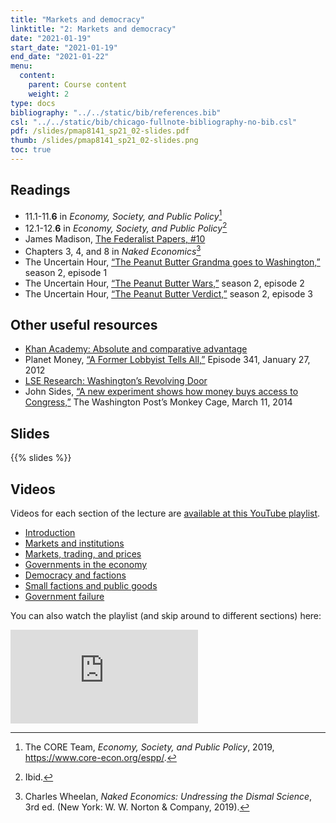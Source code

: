 ```yaml
---
title: "Markets and democracy"
linktitle: "2: Markets and democracy"
date: "2021-01-19"
start_date: "2021-01-19"
end_date: "2021-01-22"
menu:
  content:
    parent: Course content
    weight: 2
type: docs
bibliography: "../../static/bib/references.bib"
csl: "../../static/bib/chicago-fullnote-bibliography-no-bib.csl"
pdf: /slides/pmap8141_sp21_02-slides.pdf
thumb: /slides/pmap8141_sp21_02-slides.png
toc: true
---
```


## Readings

-   <i class="fas fa-book"></i> 11.1-11.**6** in *Economy, Society, and Public Policy*[^1]
-   <i class="fas fa-book"></i> 12.1-12.**6** in *Economy, Society, and Public Policy*[^2]
-   <i class="fas fa-external-link-square-alt"></i> James Madison, [The Federalist Papers, \#10](http://avalon.law.yale.edu/18th_century/fed10.asp)
-   <i class="fas fa-book"></i> Chapters 3, 4, and 8 in *Naked Economics*[^3]
-   <i class="fas fa-podcast"></i> The Uncertain Hour, [“The Peanut Butter Grandma goes to Washington,”](https://www.marketplace.org/2017/10/25/business/uncertain-hour/s02-1-peanut-butter-grandma-goes-washington) season 2, episode 1
-   <i class="fas fa-podcast"></i> The Uncertain Hour, [“The Peanut Butter Wars,”](https://www.marketplace.org/2017/11/10/business/uncertain-hour/s02-2-peanut-butter-wars) season 2, episode 2
-   <i class="fas fa-podcast"></i> The Uncertain Hour, [“The Peanut Butter Verdict,”](https://www.marketplace.org/2017/11/22/business/uncertain-hour/s02-3-peanut-butter-verdict) season 2, episode 3

## Other useful resources

-   <i class="fab fa-youtube"></i> [Khan Academy: Absolute and comparative advantage](https://www.khanacademy.org/economics-finance-domain/ap-macroeconomics/basic-economics-concepts-macro/scarcity-and-growth/v/comparative-advantage-specialization-and-gains-from-trade)
-   <i class="fas fa-podcast"></i> Planet Money, [“A Former Lobbyist Tells All,”](https://www.npr.org/sections/money/2012/01/27/145923803/the-friday-podcast-a-former-lobbyist-tells-all) Episode 341, January 27, 2012
-   <i class="fab fa-youtube"></i> [LSE Research: Washington’s Revolving Door](https://www.youtube.com/watch?v=2XLuaebpdAA)
-   <i class="fas fa-external-link-square-alt"></i> John Sides, [“A new experiment shows how money buys access to Congress,”](https://www.washingtonpost.com/news/monkey-cage/wp/2014/03/11/a-new-experiment-shows-how-money-buys-access-to-congress/?utm_term=.52fe30402280) The Washington Post’s Monkey Cage, March 11, 2014

## Slides

{{% slides %}}

## Videos

Videos for each section of the lecture are [available at this YouTube playlist](https://www.youtube.com/playlist?list=PLS6tnpTr39sHyJ4m5VJXbLVqvE9ea0o_b).

-   [Introduction](https://www.youtube.com/watch?v=Lb0hTA34eus&list=PLS6tnpTr39sHyJ4m5VJXbLVqvE9ea0o_b)
-   [Markets and institutions](https://www.youtube.com/watch?v=xhNA53SXL9I&list=PLS6tnpTr39sHyJ4m5VJXbLVqvE9ea0o_b)
-   [Markets, trading, and prices](https://www.youtube.com/watch?v=Ed529kY5-Mg&list=PLS6tnpTr39sHyJ4m5VJXbLVqvE9ea0o_b)
-   [Governments in the economy](https://www.youtube.com/watch?v=8Jufbwo1D_w&list=PLS6tnpTr39sHyJ4m5VJXbLVqvE9ea0o_b)
-   [Democracy and factions](https://www.youtube.com/watch?v=6yj02BbbRg8&list=PLS6tnpTr39sHyJ4m5VJXbLVqvE9ea0o_b)
-   [Small factions and public goods](https://www.youtube.com/watch?v=KQy492BkCLQ&list=PLS6tnpTr39sHyJ4m5VJXbLVqvE9ea0o_b)
-   [Government failure](https://www.youtube.com/watch?v=ne1rcs7nwxU&list=PLS6tnpTr39sHyJ4m5VJXbLVqvE9ea0o_b)

You can also watch the playlist (and skip around to different sections) here:

<div class="embed-responsive embed-responsive-16by9">

<iframe class="embed-responsive-item" src="https://www.youtube.com/embed/videoseries?list=PLS6tnpTr39sHyJ4m5VJXbLVqvE9ea0o_b" frameborder="0" allow="accelerometer; autoplay; encrypted-media; gyroscope; picture-in-picture" allowfullscreen>
</iframe>

</div>

[^1]: The CORE Team, *Economy, Society, and Public Policy*, 2019, <https://www.core-econ.org/espp/>.

[^2]: Ibid.

[^3]: Charles Wheelan, *Naked Economics: Undressing the Dismal Science*, 3rd ed. (New York: W. W. Norton & Company, 2019).
